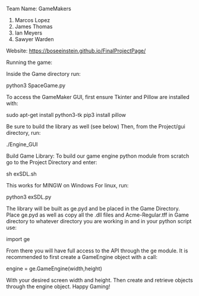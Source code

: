 

Team Name: GameMakers

1. Marcos Lopez
2. James Thomas
3. Ian Meyers
4. Sawyer Warden

Website:
https://boseeinstein.github.io/FinalProjectPage/

Running the game:

Inside the Game directory run:

python3 SpaceGame.py

To access the GameMaker GUI, first ensure Tkinter and Pillow are installed with:

sudo apt-get install python3-tk
pip3 install pillow

Be sure to build the library as well (see below)
Then, from the Project/gui directory, run:

./Engine_GUI

Build Game Library:
To build our game engine python module from scratch go to the Project Directory and enter:

sh exSDL.sh

This works for MINGW on Windows
For linux, run:

python3 exSDL.py

The library will be built as ge.pyd and be placed in the Game Directory.
Place ge.pyd as well as copy all the .dll files and Acme-Regular.tff in Game directory to whatever directory you are working in and in your python script use:

import ge

From there you will have full access to the API through the ge module. It is recommended to first create a GameEngine object with a call:

engine = ge.GameEngine(width,height)

With your desired screen width and height. Then create and retrieve objects through the engine object. Happy Gaming!
